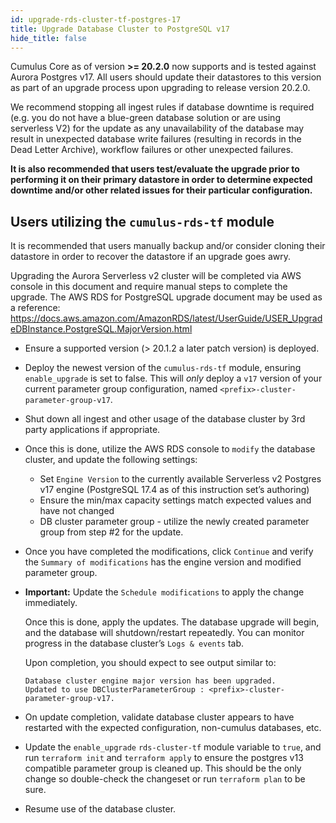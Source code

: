 ```yaml
---
id: upgrade-rds-cluster-tf-postgres-17
title: Upgrade Database Cluster to PostgreSQL v17
hide_title: false
---
```


Cumulus Core as of version **>= 20.2.0** now supports and is tested against Aurora Postgres v17. All users should update their datastores to this version as part of an upgrade process upon upgrading to release version 20.2.0.

We recommend stopping all ingest rules if database downtime is required (e.g. you do not have a blue-green database solution or are using serverless V2) for the update  as any unavailability of the database may result in unexpected database write failures (resulting in records in the Dead Letter Archive), workflow failures or other unexpected failures.

**It is also recommended that users test/evaluate the upgrade prior to performing it on their primary datastore in order to determine expected downtime and/or other related issues for their particular configuration.**

## Users utilizing the `cumulus-rds-tf` module

It is recommended that users manually backup and/or consider cloning their datastore in order to recover the datastore if an upgrade goes awry.

Upgrading the Aurora Serverless v2 cluster will be completed via AWS console in this document and require manual steps to complete the upgrade. The AWS RDS for PostgreSQL upgrade document may be used as a reference:
<https://docs.aws.amazon.com/AmazonRDS/latest/UserGuide/USER_UpgradeDBInstance.PostgreSQL.MajorVersion.html>

- Ensure a supported version (> 20.1.2 a later patch version) is deployed.
- Deploy the newest version of the `cumulus-rds-tf` module, ensuring `enable_upgrade` is set to false.   This will *only* deploy a `v17` version of your current parameter group configuration, named `<prefix>-cluster-parameter-group-v17`.
- Shut down all ingest and other usage of the database cluster by 3rd party applications if appropriate.
- Once this is done, utilize the AWS RDS console to `modify` the database cluster, and update the following settings:
  - Set `Engine Version` to the currently available Serverless v2 Postgres v17 engine (PostgreSQL 17.4 as of this instruction set’s authoring)
  - Ensure the min/max capacity settings match expected values and have not changed
  - DB cluster parameter group - utilize the newly created parameter group from step #2 for the update.
- Once you have completed the modifications, click `Continue` and verify the `Summary of modifications` has the engine version and modified parameter group.
- **Important:** Update the `Schedule modifications` to apply the change immediately.

    Once this is done, apply the updates. The database upgrade will begin, and the database will shutdown/restart repeatedly. You can monitor progress in the database cluster’s `Logs & events` tab.

    Upon completion, you should expect to see output similar to:

    ```text
    Database cluster engine major version has been upgraded.
    Updated to use DBClusterParameterGroup : <prefix>-cluster-parameter-group-v17.
    ```

- On update completion, validate database cluster appears to have restarted with the expected configuration, non-cumulus databases, etc.
- Update the `enable_upgrade` `rds-cluster-tf` module variable to `true`, and run `terraform init` and `terraform apply` to ensure the postgres v13 compatible parameter group is cleaned up. This should be the only change so double-check the changeset or run `terraform plan` to be sure.
- Resume use of the database cluster.
